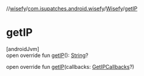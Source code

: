 //[wisefy](../../../index.md)/[com.isupatches.android.wisefy](../index.md)/[Wisefy](index.md)/[getIP](get-i-p.md)

# getIP

[androidJvm]\
open override fun [getIP](get-i-p.md)(): [String](https://kotlinlang.org/api/latest/jvm/stdlib/kotlin/-string/index.html)?

open override fun [getIP](get-i-p.md)(callbacks: [GetIPCallbacks](../../com.isupatches.android.wisefy.callbacks/-get-i-p-callbacks/index.md)?)
